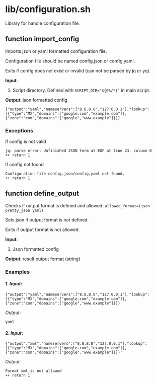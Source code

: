 # lib/configuration.sh

Library for handle configuration file.

## function import_config

Imports json or yaml formatted configuration file. 

Configuration file should be named config.json or config.yaml. 

Exits if config does not exist or invalid (can not be parsed by jq or yq).

**Input**:
1. Script directory. Defined with `SCRIPT_DIR="${0%/*}"` in main script.

**Output**: json formatted config
```
{"output":"yaml","nameservers":["8.8.8.8","127.0.0.1"],"lookup":[{"type":"MX","domains":["google.com","example.com"]},{"zone":"com","domains":["google","www.example"]}]}
```

### Exceptions

If config is not valid
```
jq: parse error: Unfinished JSON term at EOF at line 23, column 0
++ return 1
```

If config not found
```
Configuration file config.json/config.yaml not found.
++ return 1
```

## function define_output

Checks if output format is defined and allowed: `allowed_format=(json pretty_json yaml)`

Sets json if output format is not defined.

Exits if output format is not allowed.

**Input**:
1. Json formatted config

**Output**: result output format (string)

### Examples

#### 1. *Input*:
```
{"output":"yaml","nameservers":["8.8.8.8","127.0.0.1"],"lookup":[{"type":"MX","domains":["google.com","example.com"]},{"zone":"com","domains":["google","www.example"]}]}
```

*Output*:
```
yaml
```

#### 2. *Input*:
```
{"output":"xml","nameservers":["8.8.8.8","127.0.0.1"],"lookup":[{"type":"MX","domains":["google.com","example.com"]},{"zone":"com","domains":["google","www.example"]}]}'
```

*Output*:
```
Format xml is not allowed
++ return 1
```
